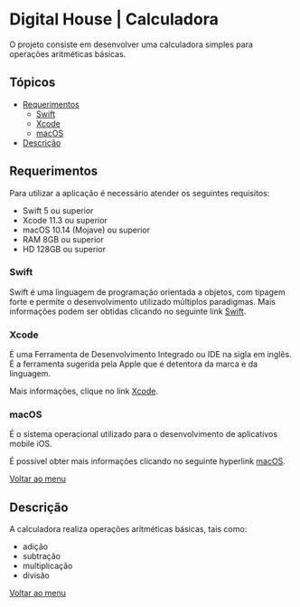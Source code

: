 # Digital House | Calculadora

O projeto consiste em desenvolver uma calculadora simples para operações aritméticas básicas.

## Tópicos

- [Requerimentos](#requerimentos)
  - [Swift](#swift)
  - [Xcode](#xcode)
  - [macOS](#macos)
- [Descrição](#descrição)
  

## Requerimentos

Para utilizar a aplicação é necessário atender os seguintes requisitos:

- Swift 5 ou superior
- Xcode 11.3 ou superior
- macOS 10.14 (Mojave) ou superior
- RAM 8GB ou superior
- HD 128GB ou superior

### Swift

Swift é uma linguagem de programação orientada a objetos, com tipagem forte e permite o desenvolvimento utilizado múltiplos paradigmas.
Mais informações podem ser obtidas clicando no seguinte link [Swift](https://swift.org/).

### Xcode

É uma Ferramenta de Desenvolvimento Integrado ou IDE na sigla em inglês.
É a ferramenta sugerida pela Apple que é detentora da marca e da linguagem.

Mais informações, clique no link [Xcode](https://developer.apple.com/xcode/).

### macOS

É o sistema operacional utilizado para o desenvolvimento de aplicativos mobile iOS.

É possível obter mais informações clicando no seguinte hyperlink [macOS](https://www.apple.com/br/macos/catalina/).

[Voltar ao menu](#tópicos)

## Descrição

A calculadora realiza operações aritméticas básicas, tais como:

- adição
- subtração
- multiplicação
- divisão

[Voltar ao menu](#tópicos)
